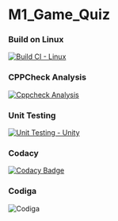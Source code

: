 # M1_Game_Quiz

### Build on Linux
[![Build CI - Linux](https://github.com/Karthikeyan1411/M1_Game_Quiz/actions/workflows/c-cpp.yml/badge.svg)](https://github.com/Karthikeyan1411/M1_Game_Quiz/actions/workflows/c-cpp.yml)
### CPPCheck Analysis
[![Cppcheck Analysis](https://github.com/Karthikeyan1411/M1_Game_Quiz/actions/workflows/cppcheck_analysis.yml/badge.svg)](https://github.com/Karthikeyan1411/M1_Game_Quiz/actions/workflows/cppcheck_analysis.yml)
### Unit Testing
[![Unit Testing - Unity](https://github.com/Karthikeyan1411/M1_Game_Quiz/actions/workflows/unit_testing.yml/badge.svg)](https://github.com/Karthikeyan1411/M1_Game_Quiz/actions/workflows/unit_testing.yml)
### Codacy
[![Codacy Badge](https://app.codacy.com/project/badge/Grade/6d2b1cd988dc48b790e5ec7db79cc4f8)](https://www.codacy.com/gh/Karthikeyan1411/M1_Game_Quiz/dashboard?utm_source=github.com&amp;utm_medium=referral&amp;utm_content=Karthikeyan1411/M1_Game_Quiz&amp;utm_campaign=Badge_Grade)
### Codiga
![Codiga](https://api.codiga.io/project/32299/status/svg)
